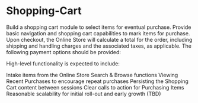 # Shopping-Cart

Build a shopping cart module to select items for eventual purchase. Provide basic navigation and shopping cart capabilities to mark items for purchase. Upon checkout, the Online Store will calculate a total for the order, including shipping and handling charges and the associated taxes, as applicable.  The following payment options should be provided:

High-level functionality is expected to include:

Intake items from the Online Store Search & Browse functions
Viewing Recent Purchases to encourage repeat purchases
Persisting the Shopping Cart content between sessions
Clear calls to action for Purchasing Items
Reasonable scalability for initial roll-out and early growth (TBD)
